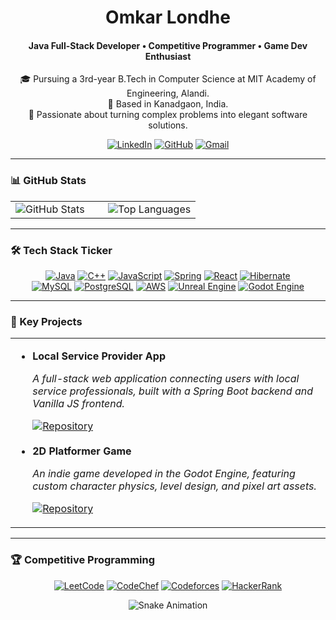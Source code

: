 <div align="center">

  <h1>Omkar Londhe</h1>
  <h4>Java Full-Stack Developer • Competitive Programmer • Game Dev Enthusiast</h4>

  <p>
    🎓 Pursuing a 3rd-year B.Tech in Computer Science at MIT Academy of Engineering, Alandi.<br>
    📍 Based in Kanadgaon, India.<br>
    🚀 Passionate about turning complex problems into elegant software solutions.
  </p>
  <p>
    <a href="https://linkedin.com/in/omkar-londhe-4619aa324"><img src="https://img.shields.io/badge/LinkedIn-0A66C2?style=for-the-badge&logo=linkedin&logoColor=white" alt="LinkedIn"></a>
    <a href="https://github.com/omkarlondhe2849"><img src="https://img.shields.io/badge/GitHub-181717?style=for-the-badge&logo=github&logoColor=white" alt="GitHub"></a>
    <a href="mailto:omkarlondhe2849@gmail.com"><img alt="Gmail" src="https://img.shields.io/badge/Gmail-D14836?style=for-the-badge&logo=gmail&logoColor=white" /></a>
  </p>
</div>

---

### 📊 GitHub Stats

<table width="100%">
  <tr>
    <td width="50%" valign="top">
      <img src="https://github-readme-stats.vercel.app/api?username=omkarlondhe2849&show_icons=true&theme=tokyonight&hide_border=true&count_private=true" alt="GitHub Stats" />
    </td>
    <td width="50%" valign="top">
      <img src="https://github-readme-stats.vercel.app/api/top-langs/?username=omkarlondhe2849&layout=compact&theme=tokyonight&hide_border=true" alt="Top Languages" />
    </td>
  </tr>
</table>

---

### 🛠️ Tech Stack Ticker

<p align="center">
  <a href="#"><img alt="Java" src="https://img.shields.io/badge/Java-ED8B00?style=for-the-badge&logo=openjdk&logoColor=white"></a>
  <a href="#"><img alt="C++" src="https://img.shields.io/badge/C%2B%2B-00599C?style=for-the-badge&logo=cplusplus&logoColor=white"></a>
  <a href="#"><img alt="JavaScript" src="https://img.shields.io/badge/JavaScript-F7DF1E?style=for-the-badge&logo=javascript&logoColor=black"></a>
  <a href="#"><img alt="Spring" src="https://img.shields.io/badge/Spring-6DB33F?style=for-the-badge&logo=spring&logoColor=white"></a>
  <a href="#"><img alt="React" src="https://img.shields.io/badge/React-61DAFB?style=for-the-badge&logo=react&logoColor=black"></a>
  <a href="#"><img alt="Hibernate" src="https://img.shields.io/badge/Hibernate-59666C?style=for-the-badge&logo=hibernate&logoColor=white"></a>
  <br>
  <a href="#"><img alt="MySQL" src="https://img.shields.io/badge/MySQL-4479A1?style=for-the-badge&logo=mysql&logoColor=white"></a>
  <a href="#"><img alt="PostgreSQL" src="https://img.shields.io/badge/PostgreSQL-336791?style=for-the-badge&logo=postgresql&logoColor=white"></a>
  <a href="#"><img alt="AWS" src="https://img.shields.io/badge/AWS-232F3E?style=for-the-badge&logo=amazon-aws&logoColor=white"></a>
  <a href="#"><img alt="Unreal Engine" src="https://img.shields.io/badge/Unreal%20Engine-313131?style=for-the-badge&logo=unreal-engine&logoColor=white"></a>
  <a href="#"><img alt="Godot Engine" src="https://img.shields.io/badge/Godot%20Engine-478CB0?style=for-the-badge&logo=godot-engine&logoColor=white"></a>
</p>


---

### 🚀 Key Projects

<table width="100%">
  <tr>
    <td width="100%">
      <ul>
        <li>
          <strong>Local Service Provider App</strong>
          <p><em>A full-stack web application connecting users with local service professionals, built with a Spring Boot backend and Vanilla JS frontend.</em></p>
          <a href="https://github.com/omkarlondhe2849/localservice"><img src="https://img.shields.io/badge/Repository-181717?style=flat-square&logo=github&logoColor=white" alt="Repository"></a>
        </li>
        <br>
        <li>
          <strong>2D Platformer Game</strong>
          <p><em>An indie game developed in the Godot Engine, featuring custom character physics, level design, and pixel art assets.</em></p>
          <a href="https://github.com/omkarlondhe2849/manimgame"><img src="https://img.shields.io/badge/Repository-181717?style=flat-square&logo=github&logoColor=white" alt="Repository"></a>
        </li>
      </ul>
    </td>
  </tr>
</table>

---

### 🏆 Competitive Programming

<p align="center">
  <a href="https://leetcode.com/omkar_londhe_2849/"><img alt="LeetCode" src="https://img.shields.io/badge/LeetCode-FFA116?style=for-the-badge&logo=leetcode&logoColor=black"></a>
  <a href="https://www.codechef.com/users/whiterider"><img alt="CodeChef" src="https://img.shields.io/badge/CodeChef-5B4638?style=for-the-badge&logo=codechef&logoColor=white"></a>
  <a href="https://codeforces.com/profile/WHITERIDER"><img alt="Codeforces" src="https://img.shields.io/badge/Codeforces-445f9d?style=for-the-badge&logo=codeforces&logoColor=white"></a>
  <a href="https://www.hackerrank.com/omkarlondhe2849"><img alt="HackerRank" src="https://img.shields.io/badge/HackerRank-2EC866?style=for-the-badge&logo=hackerrank&logoColor=white"></a>
</p>

<div align="center">
  <img src="https://github.com/omkarlondhe2849/omkarlondhe2849/blob/output/github-contribution-grid-snake.svg" alt="Snake Animation">
</div>
